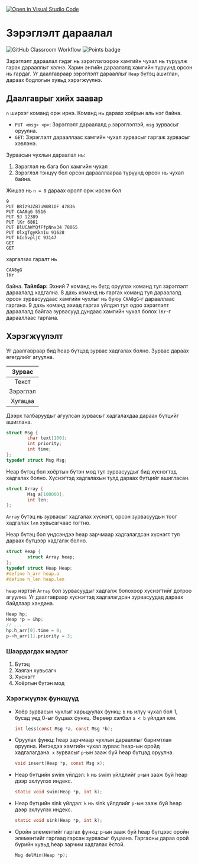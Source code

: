 [![Open in Visual Studio Code](https://classroom.github.com/assets/open-in-vscode-f059dc9a6f8d3a56e377f745f24479a46679e63a5d9fe6f495e02850cd0d8118.svg)](https://classroom.github.com/online_ide?assignment_repo_id=5910564&assignment_repo_type=AssignmentRepo)
# Зэрэглэлт дараалал
![GitHub Classroom Workflow](../../workflows/GitHub%20Classroom%20Workflow/badge.svg?branch=main) ![Points badge](../../blob/badges/.github/badges/points.svg)

Зэрэглэлт дараалал гэдэг нь зэрэглэлээрээ хамгийн чухал нь түрүүлж гарах дарааллыг хэлнэ. Харин энгийн дараалалд хамгийн түрүүнд орсон нь гардаг. Уг даалгавраар зэрэглэлт дарааллыг `Heap` бүтэц ашиглан, дараах бодлогын хувьд хэрэгжүүлнэ.

## Даалгаврыг хийх заавар

`n` ширхэг команд орж ирнэ. Команд нь дараах хоёрын аль нэг байна.
  * `PUT <msg> <p>`: Зэрэглэлт дараалалд `p` зэрэглэлтэй, `msg` зурвасыг оруулна.
  * `GET`: Зэрэглэлт дарааллаас хамгийн чухал зурвасыг гаргаж зурвасыг хэвлэнэ.
  
Зурвасын чухлын дараалал нь:
  1. Зэрэглэл нь бага бол хамгийн чухал
  2. Зэрэглэл тэнцүү бол орсон дарааллаараа түрүүнд орсон нь чухал байна.

Жишээ нь `n = 9` дараах оролт орж ирсэн бол 
```
9
PUT BRiz9JZB7uW0R1OF 47836
PUT CAA8gG 5516
PUT 9J 12389
PUT lKr 6861
PUT BlUCAWYQfFfpNnx34 78065
PUT OlxgTgyKknIu 91628
PUT hIc5vpljC 93147
GET
GET
```
харгалзах гаралт нь
```
CAA8gG
lKr
```
байна. **Тайлбар:** Эхний 7 команд нь бүгд оруулах команд тул зэрэглэлт дараалалд хадгална. 8 дахь команд нь гаргах команд тул дараалалд орсон зурвасуудаас хамгийн чухлыг нь буюу `CAA8gG`-г дарааллаас гаргана. 9 дахь команд ахиад гаргах үйлдэл тул одоо зэрэглэлт дараалалд байгаа зурвасууд дундаас хамгийн чухал болох `lKr`-г дарааллаас гаргана.

## Хэрэгжүүлэлт

Уг даалгавраар бид heap бүтцэд зурвас хадгалах болно. Зурвас дараах өгөгдлийг агуулна.

| Зурвас   |
|:--------:|
| Текст    |
| Зэрэглэл |
| Хугацаа  |

Дээрх талбаруудыг агуулсан зурвасыг хадгалахдаа дараах бүтцийг ашиглана. 
```C
struct Msg {
        char text[100];
        int priority;
        int time;
};
typedef struct Msg Msg;
```

Heap бүтэц бол хоёртын бүтэн мод тул зурвасуудыг бид хүснэгтэд хадгалах болно. Хүснэгтэд хадгалахын тулд дараах бүтцийг ашигласан.
```C
struct Array {
        Msg a[100000];
        int len;
};
```
`Array` бүтэц нь зурвасыг хадгалах хүснэгт, орсон зурвасуудын тоог хадгалах `len` хувьсагчаас тогтно.

Heap бүтэц бол үндсэндээ heap зарчмаар хадгалагдсан хүснэгт тул дараах бүтцээр хадгалж болно.
```C
struct Heap {
        struct Array heap;
};
typedef struct Heap Heap;
#define h_arr heap.a
#define h_len heap.len
```

`heap` нэртэй `Array` бол зурвасуудыг хадгалж болохоор хүснэгтийг дотроо агуулна. Уг даалгавраар хүснэгтэд хадгалагдсан зурвасуудад дараах байдлаар хандана.
```C
Heap hp;
Heap *p = &hp;
// ...
hp.h_arr[0].time = 0;
p->h_arr[1].priority = 3;
```

### Шаардагдах мэдлэг
  1. Бүтэц
  2. Хаяган хувьсагч
  3. Хүснэгт
  4. Хоёртын бүтэн мод
  
### Хэрэгжүүлэх функцүүд

  * Хоёр зурвасын чухлыг харьцуулах функц: `b` нь илүү чухал бол 1, бусад үед 0-ыг буцаах функц. Өөрөөр хэлбэл `a < b` үйлдэл юм.
    ```C
    int less(const Msg *a, const Msg *b);
    ```
  * Оруулах функц: heap зарчмаар чухлын дарааллыг баримтлан оруулна. Ингэхдээ хамгийн чухал зурвас heap-ын оройд хадгалагдана. `x` зурвасыг `p`-ын зааж буй heap бүтцэд оруулна.
    ```C
    void insert(Heap *p, const Msg x);
    ```
  * Heap бүтцийн swim үйлдэл: `k` нь swim үйлдлийг `p`-ын зааж буй heap дээр эхлүүлэх индекс.
    ```C
    static void swim(Heap *p, int k);
    ```
  * Heap бүтцийн sink үйлдэл: `k` нь sink үйлдлийг `p`-ын зааж буй heap дээр эхлүүлэх индекс.
    ```C
    static void sink(Heap *p, int k);
    ```
  * Оройн элементийг гаргах функц: `p`-ын зааж буй heap бүтцээс оройн элементийг гаргаад гарсан зурвасыг буцаана. Гаргасны дараа орой бүрийн хувьд heap зарчим хадгалах ёстой.
    ```C
    Msg delMin(Heap *p);
    ```

